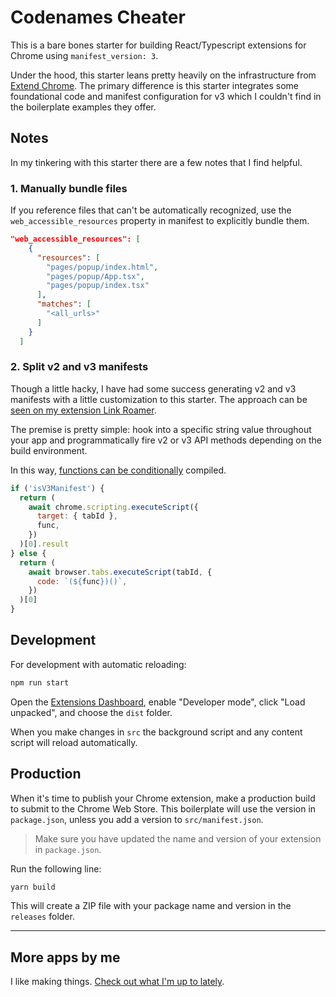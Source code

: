 # Codenames Cheater

This is a bare bones starter for building React/Typescript extensions for Chrome
using `manifest_version: 3`.

Under the hood, this starter leans pretty heavily on the infrastructure from
[Extend Chrome](https://www.extend-chrome.dev/rollup-plugin). The primary
difference is this starter integrates some foundational code and manifest
configuration for v3 which I couldn't find in the boilerplate examples they
offer.

## Notes

In my tinkering with this starter there are a few notes that I find helpful.

### 1. Manually bundle files

If you reference files that can't be automatically recognized, use the
`web_accessible_resources` property in manifest to explicitly bundle them.

```json
"web_accessible_resources": [
    {
      "resources": [
        "pages/popup/index.html",
        "pages/popup/App.tsx",
        "pages/popup/index.tsx"
      ],
      "matches": [
        "<all_urls>"
      ]
    }
  ]
```

### 2. Split v2 and v3 manifests

Though a little hacky, I have had some success generating v2 and v3 manifests
with a little customization to this starter. The approach can be
[seen on my extension Link Roamer](https://github.com/rossmoody/link-roamer/blob/main/rollup.config.js).

The premise is pretty simple: hook into a specific string value throughout your
app and programmatically fire v2 or v3 API methods depending on the build
environment.

In this way,
[functions can be conditionally](https://github.com/rossmoody/link-roamer/blob/main/src/scripts/Chrome.ts)
compiled.

```js
if ('isV3Manifest') {
  return (
    await chrome.scripting.executeScript({
      target: { tabId },
      func,
    })
  )[0].result
} else {
  return (
    await browser.tabs.executeScript(tabId, {
      code: `(${func})()`,
    })
  )[0]
}
```

## Development

For development with automatic reloading:

```sh
npm run start
```

Open the [Extensions Dashboard](chrome://extensions), enable "Developer mode",
click "Load unpacked", and choose the `dist` folder.

When you make changes in `src` the background script and any content script will
reload automatically.

## Production

When it's time to publish your Chrome extension, make a production build to
submit to the Chrome Web Store. This boilerplate will use the version in
`package.json`, unless you add a version to `src/manifest.json`.

> Make sure you have updated the name and version of your extension in
> `package.json`.

Run the following line:

```sh
yarn build
```

This will create a ZIP file with your package name and version in the `releases`
folder.

---

## More apps by me

I like making things. [Check out what I'm up to lately](https://rossmoody.com).

